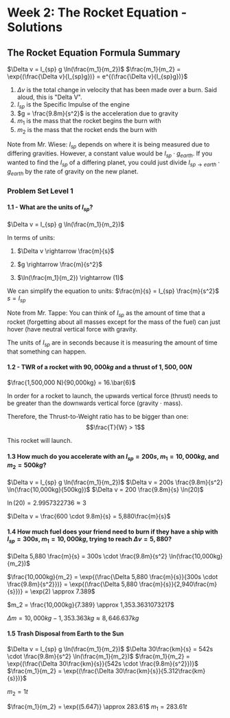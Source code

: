 # Week 2: The Rocket Equation - Solutions

## The Rocket Equation Formula Summary

$\Delta v = I_{sp} g \ln(\frac{m_1}{m_2})$
$\frac{m_1}{m_2} = \exp{(\frac{\Delta v}{I_{sp}g})} = e^{(\frac{\Delta v}{I_{sp}g})}$

1. $\Delta v$ is the total change in velocity that has been made over a burn. Said aloud, this is "Delta V".
2. $I_{sp}$ is the Specific Impulse of the engine
3. $g = \frac{9.8m}{s^2}$ is the acceleration due to gravity
4. $m_1$ is the mass that the rocket begins the burn with
5. $m_2$ is the mass that the rocket ends the burn with

Note from Mr. Wiese: $I_{sp}$ depends on where it is being measured due to differing gravities. However, a constant value would be $I_{sp} \cdot g_{earth}$. If you wanted to find the $I_{sp}$ of a differing planet, you could just divide $I_{sp \rightarrow earth} \cdot g_{earth}$ by the rate of gravity on the new planet.

### Problem Set Level 1

#### 1.1 - What are the units of $I_{sp}$?

$\Delta v = I_{sp} g \ln(\frac{m_1}{m_2})$

In terms of units:

1. $\Delta v \rightarrow \frac{m}{s}$

2. $g \rightarrow \frac{m}{s^2}$

3. $\ln(\frac{m_1}{m_2}) \rightarrow (1)$

We can simplify the equation to units:
$\frac{m}{s} = I_{sp} \frac{m}{s^2}$
$s = I_{sp}$

Note from Mr. Tappe:
You can think of $I_{sp}$ as the amount of time that a rocket (forgetting about all masses except for the mass of the fuel) can just hover  (have neutral vertical force with gravity.

The units of $I_{sp}$ are in seconds because it is measuring the amount of time that something can happen.

#### 1.2 - TWR of a rocket with $90,000kg$ and a thrust of $1,500,00N$

$\frac{1,500,000 N}{90,000kg} = 16.\bar{6}$

In order for a rocket to launch, the upwards vertical force (thrust) needs to be greater than the downwards vertical force (gravity $\cdot$ mass).

Therefore, the Thrust-to-Weight ratio has to be bigger than one: $$\frac{T}{W} > 1$$

This rocket will launch.

#### 1.3 How much do you accelerate with an $I_{sp} = 200s$, $m_1 = 10,000kg$, and $m_2 = 500kg$?

$\Delta v = I_{sp} g \ln(\frac{m_1}{m_2})$
$\Delta v = 200s \frac{9.8m}{s^2} \ln(\frac{10,000kg}{500kg})$
$\Delta v = 200 \frac{9.8m}{s} \ln(20)$

$\ln(20) = 2.9957322736 \approx 3$

$\Delta v = \frac{600 \cdot 9.8m}{s} = 5,880\frac{m}{s}$

#### 1.4 How much fuel does your friend need to burn if they have a ship with $I_{sp} = 300s$, $m_1 = 10,000kg$, trying to reach $\Delta v = 5,880$?

$\Delta 5,880 \frac{m}{s} = 300s \cdot \frac{9.8m}{s^2} \ln(\frac{10,000kg}{m_2})$

$\frac{10,000kg}{m_2} = \exp{(\frac{\Delta 5,880 \frac{m}{s}}{300s \cdot \frac{9.8m}{s^2}})} = \exp{(\frac{\Delta 5,880 \frac{m}{s}}{2,940\frac{m}{s}})} = \exp(2) \approx 7.389$

$m_2 = \frac{10,000kg}{7.389} \approx 1,353.3631073217$

$\Delta m = 10,000kg - 1,353.363kg \approx 8,646.637kg$

#### 1.5 Trash Disposal from Earth to the Sun

$\Delta v = I_{sp} g \ln(\frac{m_1}{m_2})$
$\Delta 30\frac{km}{s} = 542s \cdot \frac{9.8m}{s^2} \ln(\frac{m_1}{m_2})$
$\frac{m_1}{m_2} = \exp{(\frac{\Delta 30\frac{km}{s}}{542s \cdot \frac{9.8m}{s^2}})}$
$\frac{m_1}{m_2} = \exp{(\frac{\Delta 30\frac{km}{s}}{5.312\frac{km}{s}})}$

$m_2 = 1t$

$\frac{m_1}{m_2} = \exp{(5.647)} \approx 283.61$
$m_1 = 283.61t$
